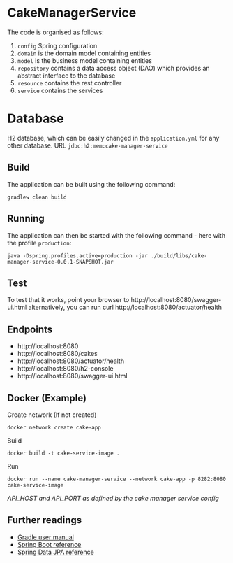 # CakeManagerService
The code is organised as follows:
1. `config` Spring configuration
2. `domain` is the domain model containing entities
3. `model`  is the business model containing entities
4. `repository` contains a data access object (DAO) which provides an abstract interface to the database
5. `resource` contains the rest controller
6. `service`  contains the services

# Database
H2 database, which can be easily changed in the `application.yml` for any other database.
URL `jdbc:h2:mem:cake-manager-service`

## Build
The application can be built using the following command:
```
gradlew clean build
```

## Running 
The application can then be started with the following command - here with the profile `production`:
```
java -Dspring.profiles.active=production -jar ./build/libs/cake-manager-service-0.0.1-SNAPSHOT.jar
```

## Test
To test that it works, point your browser to http://localhost:8080/swagger-ui.html alternatively, you can run
curl http://localhost:8080/actuator/health

## Endpoints
- http://localhost:8080
- http://localhost:8080/cakes
- http://localhost:8080/actuator/health
- http://localhost:8080/h2-console
- http://localhost:8080/swagger-ui.html

## Docker (Example)
Create network (If not created)
```
docker network create cake-app
```
Build
```
docker build -t cake-service-image .
```
Run
```
docker run --name cake-manager-service --network cake-app -p 8282:8080 cake-service-image
```
*API_HOST and API_PORT as defined by the cake manager service config*

## Further readings
* [Gradle user manual](https://docs.gradle.org/)  
* [Spring Boot reference](https://docs.spring.io/spring-boot/docs/current/reference/htmlsingle/)  
* [Spring Data JPA reference](https://docs.spring.io/spring-data/jpa/docs/current/reference/html/)  
